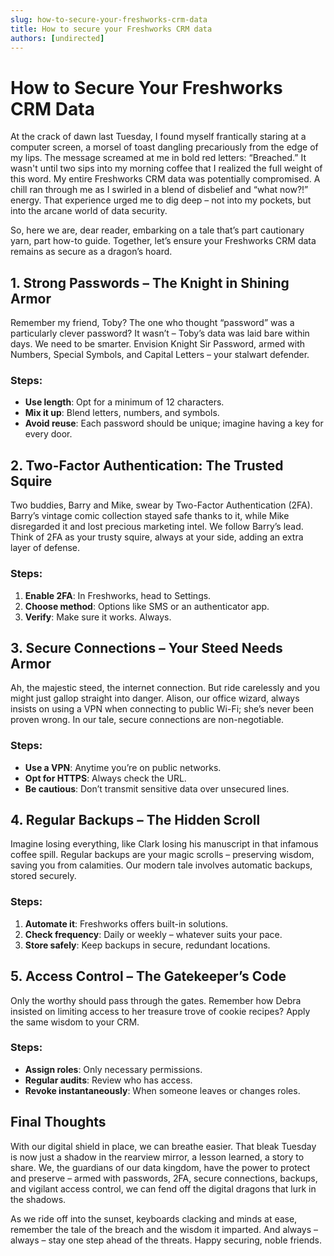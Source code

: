```yaml
---
slug: how-to-secure-your-freshworks-crm-data
title: How to secure your Freshworks CRM data
authors: [undirected]
---
```


# How to Secure Your Freshworks CRM Data

At the crack of dawn last Tuesday, I found myself frantically staring at a computer screen, a morsel of toast dangling precariously from the edge of my lips. The message screamed at me in bold red letters: “Breached.” It wasn't until two sips into my morning coffee that I realized the full weight of this word. My entire Freshworks CRM data was potentially compromised. A chill ran through me as I swirled in a blend of disbelief and “what now?!” energy. That experience urged me to dig deep – not into my pockets, but into the arcane world of data security. 

So, here we are, dear reader, embarking on a tale that’s part cautionary yarn, part how-to guide. Together, let’s ensure your Freshworks CRM data remains as secure as a dragon’s hoard. 

## 1. **Strong Passwords – The Knight in Shining Armor**

Remember my friend, Toby? The one who thought “password” was a particularly clever password? It wasn’t – Toby’s data was laid bare within days. We need to be smarter. Envision Knight Sir Password, armed with Numbers, Special Symbols, and Capital Letters – your stalwart defender.

### Steps:
- **Use length**: Opt for a minimum of 12 characters.
- **Mix it up**: Blend letters, numbers, and symbols.
- **Avoid reuse**: Each password should be unique; imagine having a key for every door.

## 2. **Two-Factor Authentication: The Trusted Squire**

Two buddies, Barry and Mike, swear by Two-Factor Authentication (2FA). Barry’s vintage comic collection stayed safe thanks to it, while Mike disregarded it and lost precious marketing intel. We follow Barry’s lead. Think of 2FA as your trusty squire, always at your side, adding an extra layer of defense.

### Steps:
1. **Enable 2FA**: In Freshworks, head to Settings.
2. **Choose method**: Options like SMS or an authenticator app.
3. **Verify**: Make sure it works. Always.

## 3. **Secure Connections – Your Steed Needs Armor**

Ah, the majestic steed, the internet connection. But ride carelessly and you might just gallop straight into danger. Alison, our office wizard, always insists on using a VPN when connecting to public Wi-Fi; she’s never been proven wrong. In our tale, secure connections are non-negotiable.

### Steps:
- **Use a VPN**: Anytime you’re on public networks.
- **Opt for HTTPS**: Always check the URL.
- **Be cautious**: Don’t transmit sensitive data over unsecured lines.

## 4. **Regular Backups – The Hidden Scroll**

Imagine losing everything, like Clark losing his manuscript in that infamous coffee spill. Regular backups are your magic scrolls – preserving wisdom, saving you from calamities. Our modern tale involves automatic backups, stored securely.

### Steps:
1. **Automate it**: Freshworks offers built-in solutions.
2. **Check frequency**: Daily or weekly – whatever suits your pace.
3. **Store safely**: Keep backups in secure, redundant locations.

## 5. **Access Control – The Gatekeeper’s Code**

Only the worthy should pass through the gates. Remember how Debra insisted on limiting access to her treasure trove of cookie recipes? Apply the same wisdom to your CRM.

### Steps:
- **Assign roles**: Only necessary permissions.
- **Regular audits**: Review who has access.
- **Revoke instantaneously**: When someone leaves or changes roles.

## Final Thoughts

With our digital shield in place, we can breathe easier. That bleak Tuesday is now just a shadow in the rearview mirror, a lesson learned, a story to share. We, the guardians of our data kingdom, have the power to protect and preserve – armed with passwords, 2FA, secure connections, backups, and vigilant access control, we can fend off the digital dragons that lurk in the shadows. 

As we ride off into the sunset, keyboards clacking and minds at ease, remember the tale of the breach and the wisdom it imparted. And always – always – stay one step ahead of the threats. Happy securing, noble friends.